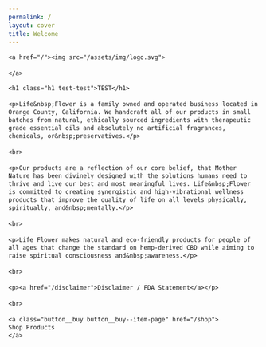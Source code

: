 ```yaml
---
permalink: /
layout: cover
title: Welcome
---
```


<div class="cover-home">

  <div class="masthead">

    <a href="/"><img src="/assets/img/logo.svg">

    </a>

  </div>

  <div class="cover-home__description">

    <h1 class="h1 test-test">TEST</h1>
    
    <p>Life&nbsp;Flower is a family owned and operated business located in Orange County, California. We handcraft all of our products in small batches from natural, ethically sourced ingredients with therapeutic grade essential oils and absolutely no artificial fragrances, chemicals, or&nbsp;preservatives.</p>

    <br>

    <p>Our products are a reflection of our core belief, that Mother Nature has been divinely designed with the solutions humans need to thrive and live our best and most meaningful lives. Life&nbsp;Flower is committed to creating synergistic and high-vibrational wellness products that improve the quality of life on all levels physically, spiritually, and&nbsp;mentally.</p>

    <br>

    <p>Life Flower makes natural and eco-friendly products for people of all ages that change the standard on hemp-derived CBD while aiming to raise spiritual consciousness and&nbsp;awareness.</p>

    <br>

    <p><a href="/disclaimer">Disclaimer / FDA Statement</a></p>

    <br>

    <a class="button__buy button__buy--item-page" href="/shop">
    Shop Products
    </a>

  </div>

</div>

